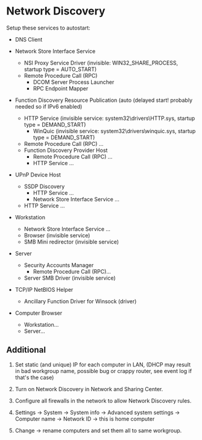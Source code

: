
# Network Discovery

Setup these services to autostart:

- DNS Client

- Network Store Interface Service
  - NSI Proxy Service Driver (invisible: WIN32_SHARE_PROCESS, startup type = AUTO_START)
  - Remote Procedure Call (RPC)
    - DCOM Server Process Launcher
    - RPC Endpoint Mapper

- Function Discovery Resource Publication (auto (delayed start! probably needed so if IPv6 enabled)
  - HTTP Service (invisible service: system32\drivers\HTTP.sys, startup type = DEMAND_START)
    - WinQuic (invisible service: system32\drivers\winquic.sys, startup type = DEMAND_START)
  - Remote Procedure Call (RPC) ...
  - Function Discovery Provider Host
    - Remote Procedure Call (RPC) ...
    - HTTP Service ...

- UPnP Device Host
  - SSDP Discovery
    - HTTP Service ...
    - Network Store Interface Service ...
  - HTTP Service ...

- Workstation
  - Network Store Interface Service ...
  - Browser (invisible service)
  - SMB Mini redirector (invisible service)

- Server
  - Security Accounts Manager
    - Remote Procedure Call (RPC)...
  - Server SMB Driver (invisible service)

- TCP/IP NetBIOS Helper
  - Ancillary Function Driver for Winsock (driver)

- Computer Browser
  - Workstation...
  - Server...

## Additional

1. Set static (and unique) IP for each computer in LAN, (DHCP may result in bad workgroup name,
   possible bug or crappy router, see event log if that's the case)

2. Turn on Network Discovery in Network and Sharing Center.

3. Configure all firewalls in the network to allow Network Discovery rules.

4. Settings -> System -> System info -> Advanced system settings -> Computer name -> Network ID ->
   this is home computer

5. Change -> rename computers and set them all to same workgroup.
